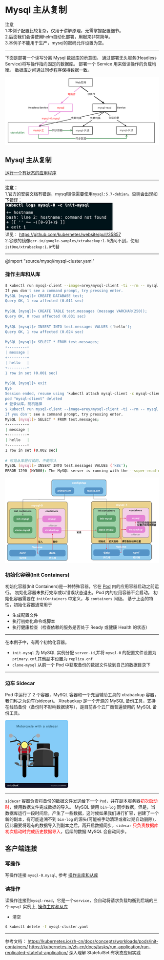 # Mysql 主从复制

<p class="r">
注意<br>
1.本例子配置比较复杂，仅用于讲解原理，无需掌握配置细节。<br>
2.后面我们会讲使用helm自动化部署，用起来非常简单。<br>
3.本例子不能用于生产，mysql的密码允许设置为空。<br>
</p>

---

下面是部署一个读写分离 Mysql 数据库的示意图。
通过部署无头服务(Headless Service)将写操作指向固定的数据库。
部署一个 Service 用来做读操作的负载均衡。
数据库之间通过同步程序保持数据一致。

![Alt text](imgs/image-4.png)

## Mysql 主从复制

[运行一个有状态的应用程序](https://kubernetes.io/zh-cn/docs/tasks/run-application/run-replicated-stateful-application/)

---

<p class="r">
<b>注意：</b><br>
1.官方的安装文档有错误，mysql镜像需要使用<code>mysql:5.7-debian</code>。否则会出现如下错误：<br>
<img src="imgs/image-5.png" ><br>
详见： <a href="https://github.com/kubernetes/website/pull/35857">https://github.com/kubernetes/website/pull/35857</a><br>
2.谷歌的镜像<code>gcr.io/google-samples/xtrabackup:1.0</code>访问不到，使用<code>ist0ne/xtrabackup:1.0</code>代替
</p>

---

@import "source/mysql/mysql-cluster.yaml"

### 操作主库和从库

```sh
$ kubectl run mysql-client --image=arey/mysql-client -ti --rm -- mysql -h mysql-0.mysql
If you don't see a command prompt, try pressing enter.
MySQL [mysql]> CREATE DATABASE test;
Query OK, 1 row affected (0.011 sec)

MySQL [mysql]> CREATE TABLE test.messages (message VARCHAR(250));
Query OK, 0 rows affected (0.031 sec)

MySQL [mysql]> INSERT INTO test.messages VALUES ('hello');
Query OK, 1 row affected (0.024 sec)

MySQL [mysql]> SELECT * FROM test.messages;
+---------+
| message |
+---------+
| hello   |
+---------+
1 row in set (0.001 sec)

MySQL [mysql]> exit
Bye
Session ended, resume using 'kubectl attach mysql-client -c mysql-client -i -t' command when the pod is running
pod "mysql-client" deleted
# 登录从库，随机选择
$ kubectl run mysql-client --image=arey/mysql-client -ti --rm -- mysql -h mysql-read
If you don't see a command prompt, try pressing enter.
MySQL [mysql]> SELECT * FROM test.messages;
+---------+
| message |
+---------+
| hello   |
+---------+
1 row in set (0.002 sec)

# 可见从库是只读的，不能写入
MySQL [mysql]> INSERT INTO test.messages VALUES ('k8s');
ERROR 1290 (HY000): The MySQL server is running with the --super-read-only option so it cannot execute this statement
```

![Alt text](imgs/image-6.png)

### 初始化容器(Init Containers)

初始化容器(Init Containers)是一种特殊容器，它在 [Pod](https://kubernetes.io/zh-cn/docs/concepts/workloads/pods/) 内的应用容器启动之前运行。
初始化容器未执行完毕或以错误状态退出，Pod 内的应用容器不会启动。
初始化容器需要在 `initContainers` 中定义，与 `containers` 同级。
基于上面的特性，初始化容器通常用于

- 生成配置文件
- 执行初始化命令或脚本
- 执行健康检查（检查依赖的服务是否处于 Ready 或健康 Health 的状态）

---

在本例子中，有两个初始化容器。

- `init-mysql` 为 MySQL 实例分配 `server-id`,并将 `mysql-0` 的配置文件设置为 `primary.cnf`,其他副本设置为 `replica.cnf`
- `clone-mysql` 从前一个 Pod 中获取备份的数据文件放到自己的数据目录下

---

### 边车 Sidecar

Pod 中运行了 2 个容器，MySQL 容器和一个充当辅助工具的 xtrabackup 容器，我们称之为边车(sidecar)。
Xtrabackup 是一个开源的 MySQL 备份工具，支持在线热备份（备份时不影响数据读写），是目前各个云厂商普遍使用的 MySQL 备份工具。

![Alt text](imgs/image-7.png)

---

`sidecar` 容器负责将备份的数据文件发送给下一个 `Pod`，并在副本服务器<label style="color:red">初次启动时</label>，使用数据文件完成数据的导入。
MySQL 使用 `bin-log` 同步数据，但是，当数据库运行一段时间后，产生了一些数据，这时候如果我们进行扩容，创建了一个新的副本，有可能追溯不到 `bin-log` 的源头(可能被手动清理或者过期自动删除)，因此需要将现有的数据导入到副本之后，再开启数据同步，`sidecar` <label style="color:red">只负责数据库初次启动时完成历史数据导入</label>，后续的数据 MySQL 会自动同步。

## 客户端连接

### 写操作

写操作连接 `mysql-0.mysql`, 参考 [操作主库和从库](#操作主库和从库)

### 读操作

读操作连接到`mysql-read`，它是一个`service`，会自动将请求负载均衡到后端的三个 `mysql` 实例上, [操作主库和从库](#操作主库和从库)

- 清空

```sh
$ kubectl delete -f mysql-cluster.yaml
```

---

参考文档：
https://kubernetes.io/zh-cn/docs/concepts/workloads/pods/init-containers/
https://kubernetes.io/zh-cn/docs/tasks/run-application/run-replicated-stateful-application/
深入理解 StatefulSet:有状态应用实践
